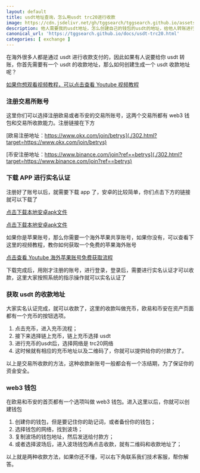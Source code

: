 ```yaml
---
layout: default
title: usdt地址查询，怎么用usdt trc20进行收款
image: https://cdn.jsdelivr.net/gh/tggsearch/tggsearch.github.io/assets/img/usdt-1.webp
description: 他人需要我的usdt地址，怎么创建自己的钱包的usdt的地址，给他人转账进行收款。usdt trc20的地址怎么查询，怎么收他人的钱。
canonical_url: 'https://tggsearch.github.io/docs/usdt-trc20.html'
categories: [ exchange ]
---
```

在海外很多人都是通过 usdt 进行收款支付的，因此如果有人说要给你 usdt 转账，你首先需要有一个 usdt 的收款地址，那么如何创建生成一个 usdt 收款地址呢？

[如果你想观看视频教程，可以点击查看 Youtube 视频教程](./302.html?target=https://youtu.be/kU1nYR6Am6I)

### 注册交易所账号
这里你们可以选择注册欧易或者币安的交易所账号，这两个交易所都有 web3 钱包和交易所收款能力。注册链接在下方

[欧易注册地址：https://www.okx.com/join/betrys](./302.html?target=https://www.okx.com/join/betrys)

[币安注册地址：https://www.binance.com/join?ref==betrys](./302.html?target=https://www.binance.com/join?ref==betrys)

### 下载 APP 进行实名认证
注册好了账号以后，就需要下载 app 了，安卓的比较简单，你们点击下方的链接就可以下载了

[点击下载本地安卓apk文件](https://static.938w.cn/upgradeapp/okx-android.apk "download")

[点击下载本地安卓apk文件](https://download-1306379396.file.myqcloud.com/pack/BNApp.apk "download")

如果你是苹果账号，那么你需要一个海外苹果共享账号，如果你没有，可以查看下这里的视频教程，教你如何获取一个免费的苹果海外账号

[点击查看 Youtube 海外苹果账号免费获取流程](./302.html?target=https://youtu.be/rrJLzsvVSiM)

下载完成后，用刚才注册的账号，进行登录，登录后，需要进行实名认证才可以收款，这里大家按照系统的指示操作就可以实名认证了

### 获取 usdt 的收款地址
大家实名认证完成，就可以收款了，这里的收款叫做充币，欧易和币安在资产页面都有一个充币的按钮选项。

1. 点击充币，进入充币流程；
2. 接下来选择链上充币，链上充币选择 usdt
3. 进行充币的usdt后，选择网络是 trc20网络
4. 这时候就有相应的充币地址以及二维码了，你就可以提供给你的付款方了。

以上是交易所收款的方法，这种收款新账号一般都会有一个冻结期，为了保证你的资金安全。

### web3 钱包
在欧易和币安的首页都有一个选项叫做 web3 钱包。进入这里以后，你就可以创建钱包

1. 创建你的钱包，但是要记住你的助记词，或者备份你的钱包；
2. 选择钱包的网络，找到波场；
3. 复制波场的钱包地址，然后发送给付款方；
4. 或者选择波场后，进入波场钱包再点击收款，就有二维码和收款地址了；

以上就是两种收款方法，如果你还不懂，可以右下角联系我们技术客服，帮你解答。